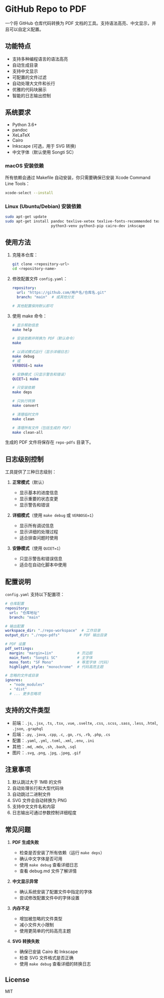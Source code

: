 # GitHub Repo to PDF

一个将 GitHub 仓库代码转换为 PDF 文档的工具。支持语法高亮、中文显示，并且可以自定义配置。

## 功能特点

- 支持多种编程语言的语法高亮
- 自动生成目录
- 支持中文显示
- 可配置的文件过滤
- 自动处理大文件和长行
- 优雅的代码块展示
- 智能的日志输出控制

## 系统要求

- Python 3.6+
- pandoc
- XeLaTeX
- Cairo
- Inkscape (可选，用于 SVG 转换)
- 中文字体（默认使用 Songti SC）

### macOS 安装依赖

所有依赖会通过 Makefile 自动安装，你只需要确保已安装 Xcode Command Line Tools：

```bash
xcode-select --install
```

### Linux (Ubuntu/Debian) 安装依赖

```bash
sudo apt-get update
sudo apt-get install pandoc texlive-xetex texlive-fonts-recommended texlive-fonts-extra \
                     python3-venv python3-pip cairo-dev inkscape
```

## 使用方法

1. 克隆本仓库：
   ```bash
   git clone <repository-url>
   cd <repository-name>
   ```

2. 修改配置文件 `config.yaml`：
   ```yaml
   repository:
     url: "https://github.com/用户名/仓库名.git"
     branch: "main"  # 或其他分支

   # 其他配置保持默认即可
   ```

3. 使用 make 命令：
   ```bash
   # 显示帮助信息
   make help

   # 安装依赖并转换为 PDF（默认命令）
   make

   # 以调试模式运行（显示详细日志）
   make debug
   # 或
   VERBOSE=1 make

   # 安静模式（只显示警告和错误）
   QUIET=1 make

   # 只安装依赖
   make deps

   # 只执行转换
   make convert

   # 清理临时文件
   make clean

   # 清理所有文件（包括生成的 PDF）
   make clean-all
   ```

生成的 PDF 文件将保存在 `repo-pdfs` 目录下。

## 日志级别控制

工具提供了三种日志级别：

1. **正常模式**（默认）
   - 显示基本的进度信息
   - 显示重要的状态变更
   - 显示警告和错误

2. **详细模式**（使用 `make debug` 或 `VERBOSE=1`）
   - 显示所有调试信息
   - 显示详细的处理过程
   - 适合排查问题时使用

3. **安静模式**（使用 `QUIET=1`）
   - 只显示警告和错误信息
   - 适合在自动化脚本中使用

## 配置说明

`config.yaml` 支持以下配置项：

```yaml
# 仓库配置
repository:
  url: "仓库地址"
  branch: "main"

# 输出配置
workspace_dir: "./repo-workspace"  # 工作目录
output_dir: "./repo-pdfs"         # PDF 输出目录

# PDF 设置
pdf_settings:
  margin: "margin=1in"           # 页边距
  main_font: "Songti SC"         # 主字体
  mono_font: "SF Mono"           # 等宽字体（代码）
  highlight_style: "monochrome"  # 代码高亮主题

# 忽略的文件或目录
ignores:
  - "node_modules"
  - "dist"
  # ... 更多忽略项
```

## 支持的文件类型

- 前端：`.js`, `.jsx`, `.ts`, `.tsx`, `.vue`, `.svelte`, `.css`, `.scss`, `.sass`, `.less`, `.html`, `.json`, `.graphql`
- 后端：`.py`, `.java`, `.cpp`, `.c`, `.go`, `.rs`, `.rb`, `.php`, `.cs`
- 配置：`.yaml`, `.yml`, `.toml`, `.xml`, `.env`, `.ini`
- 其他：`.md`, `.mdx`, `.sh`, `.bash`, `.sql`
- 图片：`.svg`, `.png`, `.jpg`, `.jpeg`, `.gif`

## 注意事项

1. 默认跳过大于 1MB 的文件
2. 自动处理长行和大型代码块
3. 自动跳过二进制文件
4. SVG 文件会自动转换为 PNG
5. 支持中文文件名和内容
6. 日志输出可通过参数控制详细程度

## 常见问题

1. **PDF 生成失败**
   - 检查是否安装了所有依赖（运行 `make deps`）
   - 确认中文字体是否可用
   - 使用 `make debug` 查看详细日志
   - 查看 debug.md 文件了解详情

2. **中文显示异常**
   - 确认系统安装了配置文件中指定的字体
   - 尝试修改配置文件中的字体设置

3. **内存不足**
   - 增加被忽略的文件类型
   - 减小文件大小限制
   - 使用更简单的代码高亮主题

4. **SVG 转换失败**
   - 确保已安装 Cairo 和 Inkscape
   - 检查 SVG 文件格式是否正确
   - 使用 `make debug` 查看详细的转换日志

## License

MIT 